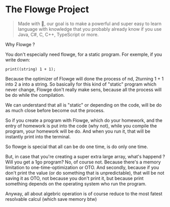 # The Flowge Project

> Made with 💖, our goal is to make a powerful and super easy to learn language with knowledge that you probably already know if you use Java, C#, C, C++, TypeScript or more.

Why Flowge ?

You don't especially need flowge, for a static program. For exemple, if you write down: 
```
print((string) 1 + 1);
```

Because the optimizer of Flowge will done the process of nd, 2turning 1 + 1 into 2 a into a string.
So basically for this kind of "static" program which never change, Flowge don't really make sens, because all the process will be do while the compilation.

We can understand that all is "static" or depending on the code, will be do as much close before become out the process.

So if you create a program with Flowge, which do your homework, and the entry of homework is put into the code (why not), while you compile the program, your homework will be do. And when you run it, that will be instantly print into the terminal.

So flowge is special that all can be do one time, is do only one time.

But, in case that you're creating a super extra large array, what's happend ? Will you get a 1go program? No, of course not. Because there's a memory limitation to one-time-optimization or OTO.
And secondly, because if you don't print the value (or do something that is unpredictable), that will be not saving it as OTO, not because you don't print it, but because print something depends on the operating system who run the program.

Anyway, all about algebric operation is of course reduce to the most fatest resolvable calcul (which save memory btw)